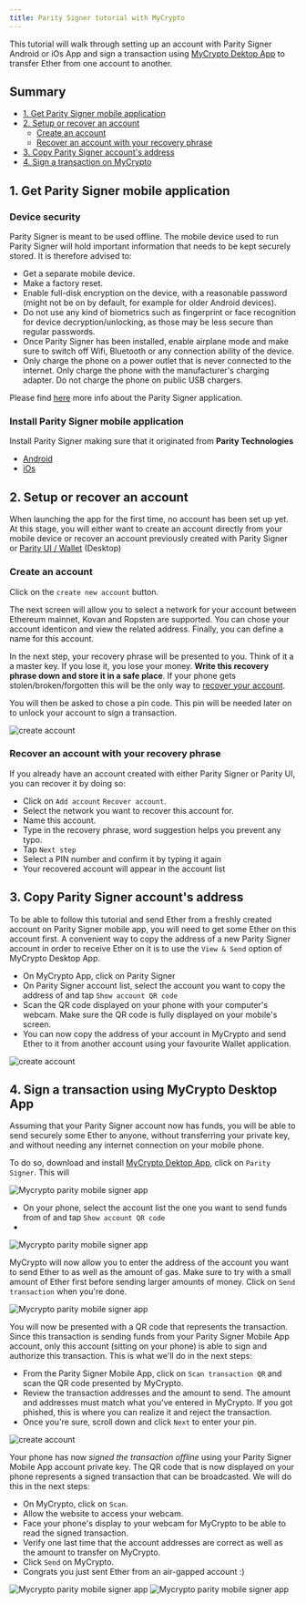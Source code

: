 ```yaml
---
title: Parity Signer tutorial with MyCrypto
---
```



This tutorial will walk through setting up an account with Parity Signer Android or iOs App and sign a transaction using [MyCrypto Dektop App](https://download.mycrypto.com/) to transfer Ether from one account to another.

## Summary
- [1. Get Parity Signer mobile application](#1-get-parity-signer-mobile-application)
- [2. Setup or recover an account](#2-setup-or-recover-an-account)
  - [Create an account](#create-an-account)
  - [Recover an account with your recovery phrase](#recover-an-account-with-your-recovery-phrase)
- [3. Copy Parity Signer account's address](#3-copy-parity-signer-accounts-address)
- [4. Sign a transaction on MyCrypto](#4-sign-a-transaction-using-mycrypto-desktop-app)


## 1. Get Parity Signer mobile application

### Device security
Parity Signer is meant to be used offline. The mobile device used to run Parity Signer will hold important information that needs to be kept securely stored. It is therefore advised to:
- Get a separate mobile device.
- Make a factory reset.
- Enable full-disk encryption on the device, with a reasonable password (might not be on by default, for example for older Android devices).
- Do not use any kind of biometrics such as fingerprint or face recognition for device decryption/unlocking, as those may be less secure than regular passwords.
- Once Parity Signer has been installed, enable airplane mode and make sure to switch off Wifi, Bluetooth or any connection ability of the device.
- Only charge the phone on a power outlet that is never connected to the internet. Only charge the phone with the manufacturer's charging adapter. Do not charge the phone on public USB chargers.

Please find [here](Parity-Signer-Mobile-App) more info about the Parity Signer application.

### Install Parity Signer mobile application

Install Parity Signer making sure that it originated from **Parity Technologies**
- [Android](https://play.google.com/store/apps/details?id=com.nativesigner)
- [iOs](https://itunes.apple.com/us/app/parity-signer/id1218174838)


## 2. Setup or recover an account
When launching the app for the first time, no account has been set up yet. At this stage, you will either want to create an account directly from your mobile device or recover an account previously created with Parity Signer or [Parity UI / Wallet](https://wiki.parity.io/Parity-Wallet) (Desktop)
 
### Create an account
 
Click on the `create new account` button.

The next screen will allow you to select a network for your account between Ethereum mainnet, Kovan and Ropsten are supported.
You can chose your account identicon and view the related address.
Finally, you can define a name for this account.

In the next step, your recovery phrase will be presented to you. Think of it a a master key. If you lose it, you lose your money.
**Write this recovery phrase down and store it in a safe place**.
If your phone gets stolen/broken/forgotten this will be the only way to [recover your account](#recover-an-account-with-your-recovery-phrase).

You will then be asked to chose a pin code. This pin will be needed later on to unlock your account to sign a transaction.

![create account](images/Parity-Signer-android-0.png)


### Recover an account with your recovery phrase

If you already have an account created with either Parity Signer or Parity UI, you can recover it by doing so:
- Click on `Add account`  `Recover account`.
- Select the network you want to recover this account for.
- Name this account.
- Type in the recovery phrase, word suggestion helps you prevent any typo.
- Tap `Next step`
- Select a PIN number and confirm it by typing it again
- Your recovered account will appear in the account list

## 3. Copy Parity Signer account's address

To be able to follow this tutorial and send Ether from a freshly created account on Parity Signer mobile app, you will need to get some Ether on this account first. A convenient way to copy the address of a new Parity Signer account in order to receive Ether on it is to use the `View & Send` option of MyCrypto Desktop App.

- On MyCrypto App, click on Parity Signer
- On Parity Signer account list, select the account you want to copy the address of and tap `Show account QR code`
- Scan the QR code displayed on your phone with your computer's webcam. Make sure the QR code is fully displayed on your mobile's screen.
- You can now copy the address of your account in MyCrypto and send Ether to it from another account using your favourite Wallet application.

![create account](images/Parity-Signer-android-copy-address.gif)

## 4. Sign a transaction using MyCrypto Desktop App

Assuming that your Parity Signer account now has funds, you will be able to send securely some Ether to anyone, without transferring your private key, and without needing any internet connection on your mobile phone.

To do so, download and install [MyCrypto Dektop App](https://download.mycrypto.com/), click on `Parity Signer`. This will 

![Mycrypto parity mobile signer app](images/MyCrypto-Parity-Signer-1.jpg)

- On your phone, select the account list the one you want to send funds from of and tap `Show account QR code`
- 
![Mycrypto parity mobile signer app](images/MyCrypto-Parity-Signer-2.jpg)

MyCrypto will now allow you to enter the address of the account you want to send Ether to as well as the amount of gas. Make sure to try with a small amount of Ether first before sending larger amounts of money. Click on `Send transaction` when you're done.

![Mycrypto parity mobile signer app](images/MyCrypto-Parity-Signer-3.jpg)

You will now be presented with a QR code that represents the transaction. Since this transaction is sending funds from your Parity Signer Mobile App account, only this account (sitting on your phone) is able to sign and authorize this transaction. This is what we'll do in the next steps:
- From the Parity Signer Mobile App, click on `Scan transaction QR` and scan the QR code presented by MyCrypto.
- Review the transaction addresses and the amount to send. The amount and addresses must match what you've entered in MyCrypto. If you got phished, this is where you can realize it and reject the transaction.
- Once you're sure, scroll down and click `Next` to enter your pin.

![create account](images/Parity-Signer-android-1.png)

Your phone has now *signed the transaction offline* using your Parity Signer Mobile App account private key. The QR code that is now displayed on your phone represents a signed transaction that can be broadcasted. We will do this in the next steps:
- On MyCrypto, click on `Scan`.
- Allow the website to access your webcam.
- Face your phone's display to your webcam for MyCrypto to be able to read the signed transaction.
- Verify one last time that the account addresses are correct as well as the amount to transfer on MyCrypto.
- Click `Send` on MyCrypto.
- Congrats you just sent Ether from an air-gapped account :)

![Mycrypto parity mobile signer app](images/MyCrypto-Parity-Signer-4.jpg)
![Mycrypto parity mobile signer app](images/MyCrypto-Parity-Signer-5.jpg)
